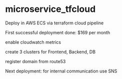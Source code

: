 # microservice_tfcloud
Deploy in AWS ECS via terraform cloud pipeline

First successful deployment done: $169 per month

enable cloudwatch metrics

create 3 clusters for Frontend, Backend, DB

register domain from route53

Next deployment:
for internal communication use SNS
